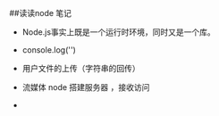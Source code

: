 ##读读node 笔记

* Node.js事实上既是一个运行时环境，同时又是一个库。


* console.log('')


* 用户文件的上传（字符串的回传）


* 流媒体 node 搭建服务器 ，接收访问 

* 